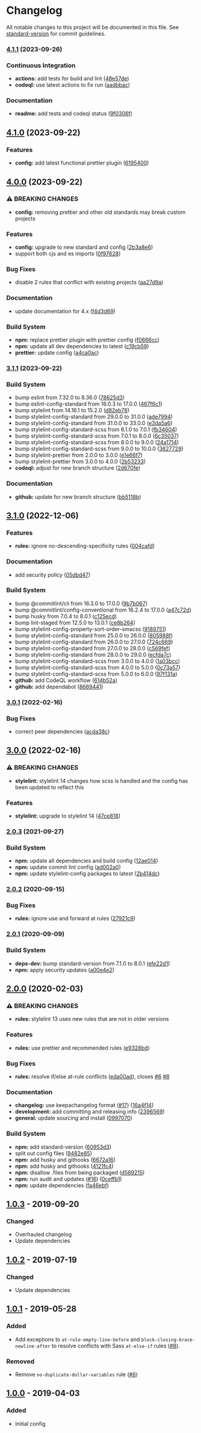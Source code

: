 # Changelog

All notable changes to this project will be documented in this file. See [standard-version](https://github.com/conventional-changelog/standard-version) for commit guidelines.

### [4.1.1](https://github.com/coldfrontlabs/stylelint-config-coldfront/compare/v4.1.0...v4.1.1) (2023-09-26)


### Continuous Integration

* **actions:** add tests for build and lint ([48e57de](https://github.com/coldfrontlabs/stylelint-config-coldfront/commit/48e57dedaec856e1863eb481d569d0e05fa09d99))
* **codeql:** use latest actions to fix run ([aadbbac](https://github.com/coldfrontlabs/stylelint-config-coldfront/commit/aadbbacd04a2832a7c8311b32ed86666f5a4091a))


### Documentation

* **readme:** add tests and codeql status ([9f0306f](https://github.com/coldfrontlabs/stylelint-config-coldfront/commit/9f0306f147ed6f012e2106945017164cfb9e8cc0))

## [4.1.0](https://github.com/coldfrontlabs/stylelint-config-coldfront/compare/v4.0.0...v4.1.0) (2023-09-22)


### Features

* **config:** add latest functional prettier plugin ([6195400](https://github.com/coldfrontlabs/stylelint-config-coldfront/commit/6195400706ebba86e3f854e18751aa4ec00c8c09))

## [4.0.0](https://github.com/coldfrontlabs/stylelint-config-coldfront/compare/v3.1.1...v4.0.0) (2023-09-22)


### ⚠ BREAKING CHANGES

* **config:** removing prettier and other old standards may break custom projects

### Features

* **config:** upgrade to new standard and config ([2b3a8e6](https://github.com/coldfrontlabs/stylelint-config-coldfront/commit/2b3a8e62246604e6535a6e9e6a957ae07b9d69a2))
* support both cjs and es imports ([0f97628](https://github.com/coldfrontlabs/stylelint-config-coldfront/commit/0f97628a70bd555eed95e63d592fa87757232864))


### Bug Fixes

* disable 2 rules that conflict with existing projects ([aa27d9a](https://github.com/coldfrontlabs/stylelint-config-coldfront/commit/aa27d9ae55a423ce24b2fbc869d5b14d7c4f61b2))


### Documentation

* update documentation for 4.x ([f4d3d69](https://github.com/coldfrontlabs/stylelint-config-coldfront/commit/f4d3d69d2a19a7644a2489d258ab768cf949f7e9))


### Build System

* **npm:** replace prettier plugin with prettier config ([f0666cc](https://github.com/coldfrontlabs/stylelint-config-coldfront/commit/f0666cc8ff757cd68908ed85f5190e891de36290))
* **npm:** update all dev dependencies to latest ([c19cb59](https://github.com/coldfrontlabs/stylelint-config-coldfront/commit/c19cb59d1a9335a311c48e1504fc7fd1e07ef2fc))
* **prettier:** update config ([a4ca0ac](https://github.com/coldfrontlabs/stylelint-config-coldfront/commit/a4ca0ac1aed0b66500b3a77669207c0312a9a8fb))

### [3.1.1](https://github.com/coldfrontlabs/stylelint-config-coldfront/compare/v3.1.0...v3.1.1) (2023-09-22)


### Build System

* bump eslint from 7.32.0 to 8.36.0 ([78625d3](https://github.com/coldfrontlabs/stylelint-config-coldfront/commit/78625d32e7775b51eaa282e708e43d9d8a9291be))
* bump eslint-config-standard from 16.0.3 to 17.0.0 ([467f6c1](https://github.com/coldfrontlabs/stylelint-config-coldfront/commit/467f6c1df9cc194d261ecf781e6594b3746731ff))
* bump stylelint from 14.16.1 to 15.2.0 ([d82eb78](https://github.com/coldfrontlabs/stylelint-config-coldfront/commit/d82eb788fe2ca1a4ad0c2ac6feae5eab23f11fcd))
* bump stylelint-config-standard from 29.0.0 to 31.0.0 ([ade7994](https://github.com/coldfrontlabs/stylelint-config-coldfront/commit/ade79947d201569e964ba8435faf46278314d110))
* bump stylelint-config-standard from 31.0.0 to 33.0.0 ([e3da5a6](https://github.com/coldfrontlabs/stylelint-config-coldfront/commit/e3da5a6088c5086d424638706449acdf15379470))
* bump stylelint-config-standard-scss from 6.1.0 to 7.0.1 ([fb34604](https://github.com/coldfrontlabs/stylelint-config-coldfront/commit/fb34604b3e118ce073ac7fc7bbacb43e76a99dc8))
* bump stylelint-config-standard-scss from 7.0.1 to 8.0.0 ([6c35037](https://github.com/coldfrontlabs/stylelint-config-coldfront/commit/6c35037fd601d30ea088787fe93bebc4310a4a4d))
* bump stylelint-config-standard-scss from 8.0.0 to 9.0.0 ([24a1714](https://github.com/coldfrontlabs/stylelint-config-coldfront/commit/24a1714bb21661edeabdf08b5a452c73db0922ea))
* bump stylelint-config-standard-scss from 9.0.0 to 10.0.0 ([3627729](https://github.com/coldfrontlabs/stylelint-config-coldfront/commit/3627729d6077926c81834f07fc62b397d256e7ff))
* bump stylelint-prettier from 2.0.0 to 3.0.0 ([e1e66f7](https://github.com/coldfrontlabs/stylelint-config-coldfront/commit/e1e66f70a65a538f95219146c99eeaf0cbfa5e13))
* bump stylelint-prettier from 3.0.0 to 4.0.0 ([2b53233](https://github.com/coldfrontlabs/stylelint-config-coldfront/commit/2b532337552449a5874f266c8e1214503be0f3de))
* **codeql:** adjust for new branch structure ([2d670fe](https://github.com/coldfrontlabs/stylelint-config-coldfront/commit/2d670fe7ff4033d4ac4f30ae832c2dda38a67ed4))


### Documentation

* **github:** update for new branch structure ([bb5118b](https://github.com/coldfrontlabs/stylelint-config-coldfront/commit/bb5118b487f147f6ac7514c4aa13d23504b32b82))

## [3.1.0](https://github.com/coldfrontlabs/stylelint-config-coldfront/compare/v3.0.1...v3.1.0) (2022-12-06)


### Features

* **rules:** ignore no-descending-specificity rules ([004cafd](https://github.com/coldfrontlabs/stylelint-config-coldfront/commit/004cafd184ef28bb59f10b9258085e64571ee18d))


### Documentation

* add security policy ([05dbd47](https://github.com/coldfrontlabs/stylelint-config-coldfront/commit/05dbd4763b305b6fd797d0ec1c8a0949e77a2f14))


### Build System

* bump @commitlint/cli from 16.3.0 to 17.0.0 ([9b7b067](https://github.com/coldfrontlabs/stylelint-config-coldfront/commit/9b7b0674104cedad80b85860f62ba15f9b693023))
* bump @commitlint/config-conventional from 16.2.4 to 17.0.0 ([a47c72d](https://github.com/coldfrontlabs/stylelint-config-coldfront/commit/a47c72d41bdc33c18b14232dded15083916bb77a))
* bump husky from 7.0.4 to 8.0.1 ([c125ecd](https://github.com/coldfrontlabs/stylelint-config-coldfront/commit/c125ecd32157d6154ee49937c784be9f1b6061e0))
* bump lint-staged from 12.5.0 to 13.0.1 ([ce8b264](https://github.com/coldfrontlabs/stylelint-config-coldfront/commit/ce8b264455e9a20fec5219bcd894585a7d640317))
* bump stylelint-config-property-sort-order-smacss ([9189751](https://github.com/coldfrontlabs/stylelint-config-coldfront/commit/9189751302d44804e6347e2211f9c8a2c536b702))
* bump stylelint-config-standard from 25.0.0 to 26.0.0 ([805988f](https://github.com/coldfrontlabs/stylelint-config-coldfront/commit/805988f3b436f4adeacfc02096ccd5bdb9d15135))
* bump stylelint-config-standard from 26.0.0 to 27.0.0 ([724c669](https://github.com/coldfrontlabs/stylelint-config-coldfront/commit/724c6695042fafcd1f6335bee4343d7c4acdc7db))
* bump stylelint-config-standard from 27.0.0 to 28.0.0 ([c569fef](https://github.com/coldfrontlabs/stylelint-config-coldfront/commit/c569fef9ca9fb5405ecdea16618d295b1cf14cd0))
* bump stylelint-config-standard from 28.0.0 to 29.0.0 ([ecfda7c](https://github.com/coldfrontlabs/stylelint-config-coldfront/commit/ecfda7c9e6e5c67740df630268f7897845e09a39))
* bump stylelint-config-standard-scss from 3.0.0 to 4.0.0 ([1a03bcc](https://github.com/coldfrontlabs/stylelint-config-coldfront/commit/1a03bcc7f0720ea41eafd949ed8497dce7eb6686))
* bump stylelint-config-standard-scss from 4.0.0 to 5.0.0 ([0c73a57](https://github.com/coldfrontlabs/stylelint-config-coldfront/commit/0c73a57b49d94013937b8247e7812f4d151afc5b))
* bump stylelint-config-standard-scss from 5.0.0 to 6.0.0 ([97f131a](https://github.com/coldfrontlabs/stylelint-config-coldfront/commit/97f131a83f137f209a98178a5165ff0cc31d34f5))
* **github:** add CodeQL workflow ([614b52a](https://github.com/coldfrontlabs/stylelint-config-coldfront/commit/614b52af705275b40ae51689068043c07bc44665))
* **github:** add dependabot ([8669441](https://github.com/coldfrontlabs/stylelint-config-coldfront/commit/866944197c84961daa9259c36689633d77781107))

### [3.0.1](https://github.com/coldfrontlabs/stylelint-config-coldfront/compare/v3.0.0...v3.0.1) (2022-02-16)


### Bug Fixes

* correct peer dependencies ([acda38c](https://github.com/coldfrontlabs/stylelint-config-coldfront/commit/acda38c92791c6fb62183d32ef9c428ed8a02276))

## [3.0.0](https://github.com/coldfrontlabs/stylelint-config-coldfront/compare/v2.0.3...v3.0.0) (2022-02-16)


### ⚠ BREAKING CHANGES

* **stylelint:** stylelint 14 changes how scss is handled and the config has been updated to reflect
this

### Features

* **stylelint:** upgrade to stylelint 14 ([47ce818](https://github.com/coldfrontlabs/stylelint-config-coldfront/commit/47ce818c4c977b765ea1ace4867646bee8bf99b6))

### [2.0.3](https://github.com/coldfrontlabs/stylelint-config-coldfront/compare/v2.0.2...v2.0.3) (2021-09-27)


### Build System

* **npm:** update all dependencies and build config ([12ae014](https://github.com/coldfrontlabs/stylelint-config-coldfront/commit/12ae014b976b3e4d659778b769a6486d3ff2d031))
* **npm:** update commit lint config ([ad002a0](https://github.com/coldfrontlabs/stylelint-config-coldfront/commit/ad002a02c60f31549be2b990632af14d3574b371))
* **npm:** update stylelint-config packages to latest ([2b414dc](https://github.com/coldfrontlabs/stylelint-config-coldfront/commit/2b414dc4bf0d0deb1226aed6cd372e82ee31bada))

### [2.0.2](https://github.com/coldfrontlabs/stylelint-config-coldfront/compare/v2.0.1...v2.0.2) (2020-09-15)


### Bug Fixes

* **rules:** ignore use and forward at rules ([27921c9](https://github.com/coldfrontlabs/stylelint-config-coldfront/commit/27921c99bbccc123548d54ca6ba704bba82e7a7c))

### [2.0.1](https://github.com/coldfrontlabs/stylelint-config-coldfront/compare/v2.0.0...v2.0.1) (2020-09-09)


### Build System

* **deps-dev:** bump standard-version from 7.1.0 to 8.0.1 ([efe22d1](https://github.com/coldfrontlabs/stylelint-config-coldfront/commit/efe22d1b29ebe51a8c78fa59fd0718c4cf3aa256))
* **npm:** apply security updates ([a00e4e2](https://github.com/coldfrontlabs/stylelint-config-coldfront/commit/a00e4e28c8dc69f6b3528306ea52a3f95687353c))

## [2.0.0](https://github.com/coldfrontlabs/stylelint-config-coldfront/compare/v1.0.1...v2.0.0) (2020-02-03)


### ⚠ BREAKING CHANGES

* **rules:** stylelint 13 uses new rules that are not in older versions

### Features

* **rules:** use prettier and recommended rules ([e9328bd](https://github.com/coldfrontlabs/stylelint-config-coldfront/commit/e9328bd800a19672e7e1b269901956f7083e2119))


### Bug Fixes

* **rules:** resolve if/else at-rule conflicts ([eda00ad](https://github.com/coldfrontlabs/stylelint-config-coldfront/commit/eda00ad9238802d0e57aa489ac443ec0574ad017)), closes [#6](https://github.com/coldfrontlabs/stylelint-config-coldfront/issues/6) [#8](https://github.com/coldfrontlabs/stylelint-config-coldfront/issues/8)


### Documentation

* **changelog:** use keepachangelog format ([#17](https://github.com/coldfrontlabs/stylelint-config-coldfront/issues/17)) ([16a4f14](https://github.com/coldfrontlabs/stylelint-config-coldfront/commit/16a4f1422570753f63995fc765131e214d91cfe1))
* **development:** add committing and releasing info ([2396569](https://github.com/coldfrontlabs/stylelint-config-coldfront/commit/239656964dcd79b2aa0ad2a9373bb617be455834))
* **general:** update sourcing and install ([0997070](https://github.com/coldfrontlabs/stylelint-config-coldfront/commit/099707049a6b0964d223bb1e492c2b10f89c39bc))


### Build System

* **npm:** add standard-version ([60953d3](https://github.com/coldfrontlabs/stylelint-config-coldfront/commit/60953d30b789c7d32360098ac11f4e188900d20b))
* split out config files ([9482e85](https://github.com/coldfrontlabs/stylelint-config-coldfront/commit/9482e8563b8f34e438cbbb1cdf585e0af40b4e94))
* **npm:** add husky and githooks ([6672a16](https://github.com/coldfrontlabs/stylelint-config-coldfront/commit/6672a1633c6922fd4c91024d42517799487139bc))
* **npm:** add husky and githooks ([4121fc4](https://github.com/coldfrontlabs/stylelint-config-coldfront/commit/4121fc4b212f523651dcef266971810bdfe4455f))
* **npm:** disallow .files from being packaged ([d589215](https://github.com/coldfrontlabs/stylelint-config-coldfront/commit/d58921546b40e582f1802c6570da63fdeeea3ad2))
* **npm:** run audit and updates ([#16](https://github.com/coldfrontlabs/stylelint-config-coldfront/issues/16)) ([0ceffb1](https://github.com/coldfrontlabs/stylelint-config-coldfront/commit/0ceffb13c21d4b03fcd3ce5a1a8632ae0bd7eb84))
* **npm:** update dependencies ([fa46ebf](https://github.com/coldfrontlabs/stylelint-config-coldfront/commit/fa46ebf6f7966acc2851e55930dd36e07b184e55))

## [1.0.3] - 2019-09-20
### Changed
- Overhauled changelog
- Update dependencies

## [1.0.2] - 2019-07-19
### Changed
- Update dependencies

## [1.0.1] - 2019-05-28
### Added
- Add exceptions to `at-rule-empty-line-before` and `block-closing-brace-newline-after` to resolve conflicts with Sass `at-else-if` rules ([#8](https://github.com/coldfrontlabs/stylelint-config-coldfront/issues/8)).

### Removed
- Remove `no-duplicate-dollar-variables` rule ([#6](https://github.com/coldfrontlabs/stylelint-config-coldfront/issues/6))

## [1.0.0] - 2019-04-03
### Added
- Initial config

[Unreleased]: https://github.com/coldfrontlabs/stylelint-config-coldfront/compare/v1.0.3...HEAD
[1.0.3]: https://github.com/coldfrontlabs/stylelint-config-coldfront/compare/v1.0.2...v1.0.3
[1.0.2]: https://github.com/coldfrontlabs/stylelint-config-coldfront/compare/v1.0.1...v1.0.2
[1.0.1]: https://github.com/coldfrontlabs/stylelint-config-coldfront/compare/v1.0.0...v1.0.1
[1.0.0]: https://github.com/coldfrontlabs/stylelint-config-coldfront/tree/v1.0.0
